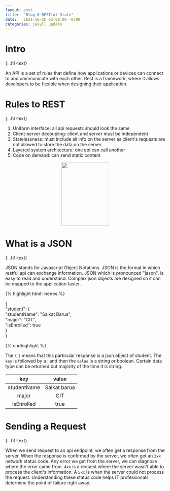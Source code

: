 ```yaml
---
layout: post
title:  "Blog-6-RESTful-State"
date:   2021-10-26 03:08:00 -0700
categories: jekyll update
---
```

<link rel="stylesheet" href="/assets/css/style5.css">

<h1>Intro</h1>
{: .h1-text}

An API is a set of rules that define how applications or devices can connect to and communicate with each other. Rest is a framework, where it allows developers to be flexible when designing their application. 


<h1>Rules to REST</h1>
{: .h1-text}

1. Uniform interface: all api requests should look the same
2. Client-server decoupling: client and server must be independent
3. Statelessness: must include all info on the server as client's requests are not allowed to store the data on the server
4. Layered system architecture: one api can call another
5. Code on demand: can send static content

<center><img src="https://c.tenor.com/7_oMsqUiHTUAAAAd/mochi-mochi-peach-cat-hot.gif" width="150" height="200" /></center>

<h1>What is a JSON</h1>
{: .h1-text}

JSON stands for Javascript Object Notations. JSON is the format in which restful api can exchange information. JSON which is pronounced "jason", is easy to read and understand. Complex json objects are designed so it can be mapped to the application faster. 

{% highlight html linenos %}

{  
    "student": {  
                "studentName": "Saikat Barua",   
                "major": "CIT",   
                "isEnrolled": true  
               }  
}  

{% endhighlight %}

The `{` `}` means that this particular response is a json object of student. The `key` is followed by a`:` and then the `value` is a string or boolean. Certain data type can be returned but majority of the time it is string.

key | value    |
:--------------:| :------------------------------------:|
studentName|Saikat barua|
major| CIT              |
isEnrolled| true |


<h1>Sending a Request</h1>
{: .h1-text}

When we send request to an api endpoint, we often get a response from the server. When the response is confirmed by the server, we often get an `2xx` network status code. Any error we get from the server, we can diagnose where the error came from. `4xx` is a request where the server wasn't able to process the client's information. A `5xx` is when the server could not process the request. Understanding these status code helps IT professionals determine the point of failure right away.

